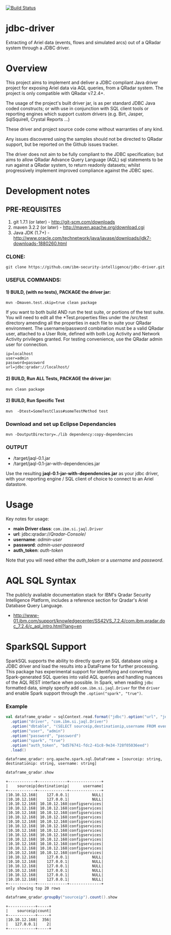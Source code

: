 [![Build Status](https://travis.ibm.com/infosec/jdbc-driver.svg?token=Fx3jYFGyqy98EpQ63Kbn&branch=travis)](https://travis.ibm.com/infosec/jdbc-driver)

# jdbc-driver
Extracting of Ariel data (events, flows and simulated arcs) out of a QRadar system through a JDBC driver.

Overview
=======

This project aims to implement and deliver a JDBC compliant Java driver project for exposing Ariel data via AQL queries, from a QRadar system.  The project is only compatible with QRadar v7.2.4+.

The usage of the project's built driver jar, is as per standard JDBC Java coded constructs; or with use in conjunction with SQL client tools or reporting engines which support custom drivers (e.g. Birt, Jasper, SqlSquirell, Crystal Reports ...)

These driver and project source code come without warranties of any kind. 

Any issues discovered using the samples should not be directed to QRadar support, but be reported on the Github issues tracker.  

The driver does not aim to be fully compliant to the JDBC specification; but aims to allow QRadar Advance Query Language (AQL) sql statements to be run against a QRadar system, to return readonly datasets; whilst progressively implement improved compliance against the JDBC spec.

Development notes
=============
## PRE-REQUISITES

1. git 1.7.1 (or later) - http://git-scm.com/downloads
2. maven 3.2.2 (or later) - http://maven.apache.org/download.cgi
3. Java JDK (1.7+) - http://www.oracle.com/technetwork/java/javase/downloads/jdk7-downloads-1880260.html

### CLONE:
```
git clone https://github.com/ibm-security-intelligence/jdbc-driver.git
```

### USEFUL COMMANDS:

#### 1) BUILD, (with no tests), PACKAGE the driver jar:
```
mvn -Dmaven.test.skip=true clean package
```


If you want to both build AND run the test suite, or portions of the test suite.  You will need to edit all the *Test.properties files under the <jdbc-driver>/src/test directory amending all the properties in each file to suite your QRadar environment.  The username/password combination must be a valid QRadar user, attached to a User Role, defined with both Log Activity and Network Activity privileges granted.  For testing convenience, use the QRadar admin user for connection.


```
ip=localhost
user=admin
password=password
url=jdbc:qradar://localhost/
```


#### 2) BUILD, Run ALL Tests, PACKAGE the driver jar:
```
mvn clean package
```

#### 2) BUILD, Run Specific Test 
```
mvn  -Dtest=SomeTestClass#someTestMethod test 
```

### Download and set up Eclipse Dependancies
```
mvn -DoutputDirectory=./lib dependency:copy-dependencies
```

### OUTPUT

- <jdbc-driver>/target/jaql-0.1.jar
- <jdbc-driver>/target/jaql-0.1-jar-with-dependencies.jar

Use the resulting **jaql-0.1-jar-with-dependencies.jar** as your jdbc driver, with your reporting engine / SQL client of choice to connect to an Ariel datastore.

Usage
=====
Key notes for usage:

- **main Driver class**: `com.ibm.si.jaql.Driver`
- **url**: jdbc:qradar://_Qradar-Console_/
- **username**:  _admin-user_
- **password**:  _admin-user-password_
- **auth\_token**:  _auth-token_

Note that you will need either the _auth_token_ or a _username_ and _password_.

AQL SQL Syntax
==============
The publicly available documentation stack for IBM's Qradar Security Intelligence Platform, includes a reference section for Qradar's Ariel Database Query Language.

- http://www-01.ibm.com/support/knowledgecenter/SS42VS_7.2.4/com.ibm.qradar.doc_7.2.4/c_aql_intro.html?lang=en 

SparkSQL Support
================
SparkSQL supports the ability to directly query an SQL database using a JDBC driver and load the results into a DataFrame for further processing. This package has experimental support for identifying and converting Spark-generated SQL queries into valid AQL queries and handling nuances of the AQL REST interface when possible. In Spark, when reading `jdbc` formatted data, simply specify add `com.ibm.si.jaql.Driver` for the `driver` and enable Spark support through the `.option("spark", "true")`.

### Example
```scala
val dataframe_qradar = sqlContext.read.format("jdbc").option("url", "jdbc:qradar://127.0.0.1:443/")
  .option("driver", "com.ibm.si.jaql.Driver")
  .option("dbtable", "(SELECT sourceip,destinationip,username FROM events)")
  .option("user", "admin")
  .option("password", "password")
  .option("spark", "true")
  .option("auth_token", "bd576741-fdc2-41c8-9e34-728f05036eed")
  .load()
```
```
dataframe_qradar: org.apache.spark.sql.DataFrame = [sourceip: string, destinationip: string, username: string]
```
```scala
dataframe_qradar.show
```
```
+------------+-------------+--------------+
|    sourceip|destinationip|      username|
+------------+-------------+--------------+
|10.10.12.168|    127.0.0.1|          NULL|
|10.10.12.168|    127.0.0.1|          NULL|
|10.10.12.168| 10.10.12.168|configservices|
|10.10.12.168| 10.10.12.168|configservices|
|10.10.12.168| 10.10.12.168|configservices|
|10.10.12.168| 10.10.12.168|configservices|
|10.10.12.168| 10.10.12.168|configservices|
|10.10.12.168| 10.10.12.168|configservices|
|10.10.12.168| 10.10.12.168|configservices|
|10.10.12.168| 10.10.12.168|configservices|
|10.10.12.168| 10.10.12.168|configservices|
|10.10.12.168| 10.10.12.168|configservices|
|10.10.12.168| 10.10.12.168|configservices|
|10.10.12.168| 10.10.12.168|configservices|
|10.10.12.168|    127.0.0.1|          NULL|
|10.10.12.168|    127.0.0.1|          NULL|
|10.10.12.168|    127.0.0.1|          NULL|
|10.10.12.168|    127.0.0.1|          NULL|
|10.10.12.168|    127.0.0.1|          NULL|
|10.10.12.168|    127.0.0.1|          NULL|
+------------+-------------+--------------+
only showing top 20 rows
```
```scala
dataframe_qradar.groupBy("sourceip").count().show
```
```
+------------+-----+
|    sourceip|count|
+------------+-----+
|10.10.12.168|  356|
|   127.0.0.1|    2|
+------------+-----+
```

